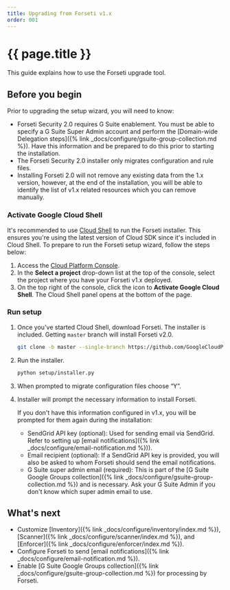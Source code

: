 ```yaml
---
title: Upgrading from Forseti v1.x
order: 001
---
```


# {{ page.title }}

This guide explains how to use the Forseti upgrade tool.

## Before you begin

Prior to upgrading the setup wizard, you will need to know:

  - Forseti Security 2.0 requires G Suite enablement. 
  You must be able to specify a G Suite Super Admin account 
  and perform the [Domain-wide Delegation steps]({% link _docs/configure/gsuite-group-collection.md %}).
  Have this information and be prepared to do this 
  prior to starting the installation.
  - The Forseti Security 2.0 installer only migrates configuration and rule files.
  - Installing Forseti 2.0 will not remove any existing data from the 1.x version, however, at the end of the
  installation, you will be able to identify the list of v1.x related resources which you can remove manually.


### Activate Google Cloud Shell

It's recommended to use [Cloud Shell](https://cloud.google.com/shell/docs/quickstart) to run the
Forseti installer. This ensures you're using the latest version of Cloud SDK since it's included
in Cloud Shell. To prepare to run the Forseti setup wizard, follow the steps below:

  1. Access the [Cloud Platform Console](https://console.cloud.google.com/).
  1. In the **Select a project** drop-down list at the top of the console, select the project where
  you have your Forseti v1.x deployed.
  1. On the top right of the console, click the icon to **Activate Google Cloud Shell**. The Cloud
  Shell panel opens at the bottom of the page.

### Run setup

  1. Once you've started Cloud Shell, download Forseti. The installer is included.
     Getting `master` branch will install Forseti v2.0.

      ```bash
      git clone -b master --single-branch https://github.com/GoogleCloudPlatform/forseti-security.git
      ```

  1. Run the installer.

     ```bash 
     python setup/installer.py
     ```

  1. When prompted to migrate configuration files choose “Y”.

  1. Installer will prompt the necessary information to install Forseti.

     If you don't have this information configured in v1.x, you will be prompted for them again during the installation:

     * SendGrid API key (optional): Used for sending email via SendGrid. Refer to
       setting up [email notifications]({% link _docs/configure/email-notification.md %})).
     * Email recipient (optional): If a SendGrid API key is provided, you will also be asked
       to whom Forseti should send the email notifications.
     * G Suite super admin email (required): This is part of the
       [G Suite Google Groups collection]({% link _docs/configure/gsuite-group-collection.md %})
       and is necessary.
       Ask your G Suite Admin if you don't know which super admin email to use.


## What's next

  - Customize [Inventory]({% link _docs/configure/inventory/index.md %}),
  [Scanner]({% link _docs/configure/scanner/index.md %}),
  and [Enforcer]({% link _docs/configure/enforcer/index.md %}).
  - Configure Forseti to send [email notifications]({% link _docs/configure/email-notification.md %}).
  - Enable [G Suite Google Groups collection]({% link _docs/configure/gsuite-group-collection.md %})
  for processing by Forseti.
